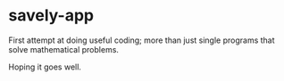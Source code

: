 savely-app
==========


First attempt at doing useful coding; more than just single programs that solve mathematical problems.

Hoping it goes well.
